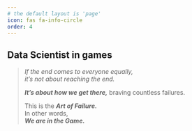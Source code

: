 ```yaml
---
# the default layout is 'page'
icon: fas fa-info-circle
order: 4
---
```


## Data Scientist in games  

> *If the end comes to everyone equally,   
>   it’s not about reaching the end.*   
>     
> ***It’s about how we get there,***
> braving countless failures. 
>  
> This is the ***Art of Failure.***   
> In other words,  
> ***We are in the Game.***  

<!--
Research Interest:  
- HAI (Human-AI Interaction)  
- User Behavior Analytics  
- AI Personality  
-->

<!-- 
 > Add Markdown syntax content to file `_tabs/about.md`{: .filepath } and it will show up on this page.
 {: .prompt-tip }
-->
